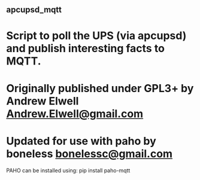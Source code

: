 ## apcupsd_mqtt

# Script to poll the UPS (via apcupsd) and publish interesting facts to MQTT.

# Originally published under GPL3+ by Andrew Elwell <Andrew.Elwell@gmail.com>

# Updated for use with paho by boneless <bonelessc@gmail.com>
PAHO can be installed using: pip install paho-mqtt
